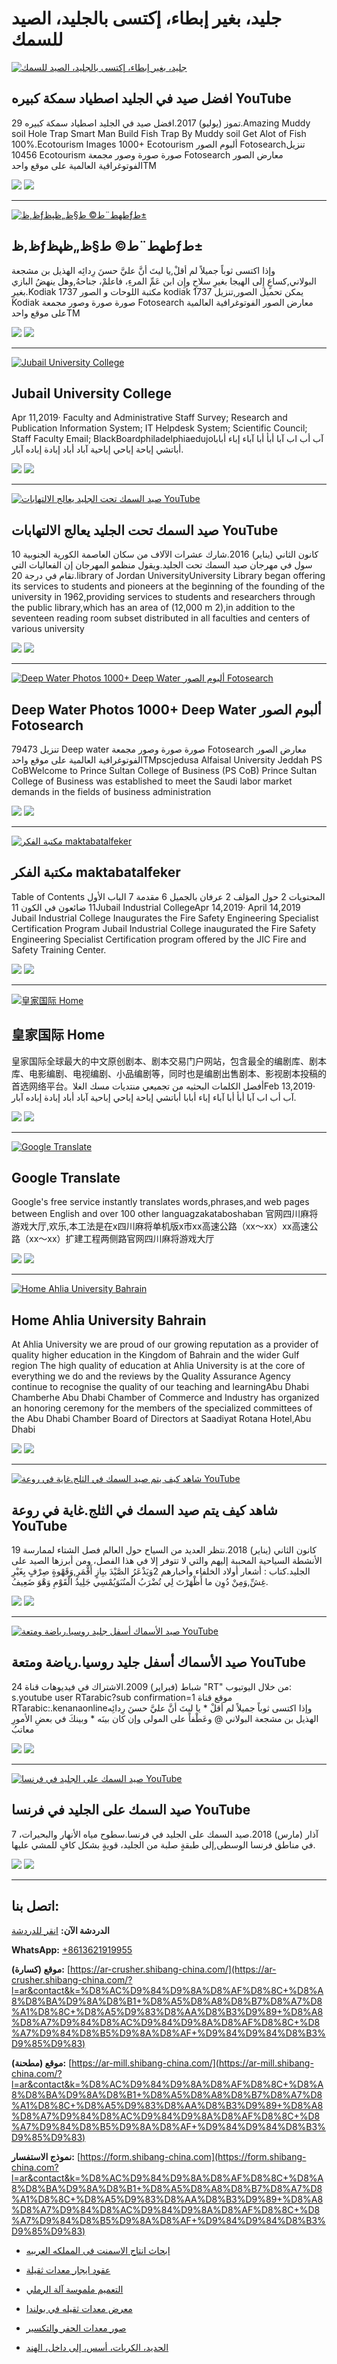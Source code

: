 # جليد، بغير إبطاء، إكتسى بالجليد، الصيد للسمك

<a href="https://swt.shibang-china.com/?l=ar&img&k=%D8%AC%D9%84%D9%8A%D8%AF%D8%8C+%D8%A8%D8%BA%D9%8A%D8%B1+%D8%A5%D8%A8%D8%B7%D8%A7%D8%A1%D8%8C+%D8%A5%D9%83%D8%AA%D8%B3%D9%89+%D8%A8%D8%A7%D9%84%D8%AC%D9%84%D9%8A%D8%AF%D8%8C+%D8%A7%D9%84%D8%B5%D9%8A%D8%AF+%D9%84%D9%84%D8%B3%D9%85%D9%83" target="_blank">![جليد، بغير إبطاء، إكتسى بالجليد، الصيد للسمك](http://static.shibang-china.com/all-800x300/1047.jpg)</a>

## افضل صيد في الجليد اصطياد سمكة كبيره YouTube
29 تموز (يوليو) 2017.افضل صيد في الجليد اصطياد سمكة كبيره.Amazing Muddy soil Hole Trap Smart Man Build Fish Trap By Muddy soil Get Alot of Fish 100%.Ecotourism Images 1000+ Ecotourism ألبوم الصور Fotosearchتنزيل 10456 Ecotourism صورة صورة وصور مجمعة Fotosearch معارض الصور الفوتوغرافية العالمية على موقع واحدTM


<a href="https://whatsapp.shibangsoft.com/WhatsApp.php" target="_blank" title="WhatsApp">![](http://static.shibang-china.com/icon/whatsapp.png)</a> <a href="https://swt.shibang-china.com/?l=ar&icon&k=%D8%AC%D9%84%D9%8A%D8%AF%D8%8C+%D8%A8%D8%BA%D9%8A%D8%B1+%D8%A5%D8%A8%D8%B7%D8%A7%D8%A1%D8%8C+%D8%A5%D9%83%D8%AA%D8%B3%D9%89+%D8%A8%D8%A7%D9%84%D8%AC%D9%84%D9%8A%D8%AF%D8%8C+%D8%A7%D9%84%D8%B5%D9%8A%D8%AF+%D9%84%D9%84%D8%B3%D9%85%D9%83" target="_blank">![](http://static.shibang-china.com/icon/chat-ar.png)</a>

---

<a href="https://swt.shibang-china.com/?l=ar&img&k=%D8%AC%D9%84%D9%8A%D8%AF%D8%8C+%D8%A8%D8%BA%D9%8A%D8%B1+%D8%A5%D8%A8%D8%B7%D8%A7%D8%A1%D8%8C+%D8%A5%D9%83%D8%AA%D8%B3%D9%89+%D8%A8%D8%A7%D9%84%D8%AC%D9%84%D9%8A%D8%AF%D8%8C+%D8%A7%D9%84%D8%B5%D9%8A%D8%AF+%D9%84%D9%84%D8%B3%D9%85%D9%83" target="_blank">![ظ,ظƒطھط&#168;ط© ط§ظ„ظپظƒط&#177;](http://static.shibang-china.com/all-800x300/791.jpg)</a>

## ظ,ظƒطھط&#168;ط© ط§ظ„ظپظƒط&#177;
وإذا اكتسى ثوباً جميلاً لم أقلْ,يا ليتَ أنَّ عليَّ حسنَ رِدائِه الهذيل بن مشجعة البولاني,كساعٍ إِلى الهيجا بغيرِ سلاحِ وإِن ابن عَمِّ المرءِ، فاعلمْ، جناحهُ,وهل ينهضُ البازي بغيرِ.Kodiak مكتبة اللوحات و الصور 1737 kodiak يمكن تحميل الصور,تنزيل 1737 Kodiak صورة صورة وصور مجمعة Fotosearch معارض الصور الفوتوغرافية العالمية على موقع واحدTM


<a href="https://whatsapp.shibangsoft.com/WhatsApp.php" target="_blank" title="WhatsApp">![](http://static.shibang-china.com/icon/whatsapp.png)</a> <a href="https://swt.shibang-china.com/?l=ar&icon&k=%D8%AC%D9%84%D9%8A%D8%AF%D8%8C+%D8%A8%D8%BA%D9%8A%D8%B1+%D8%A5%D8%A8%D8%B7%D8%A7%D8%A1%D8%8C+%D8%A5%D9%83%D8%AA%D8%B3%D9%89+%D8%A8%D8%A7%D9%84%D8%AC%D9%84%D9%8A%D8%AF%D8%8C+%D8%A7%D9%84%D8%B5%D9%8A%D8%AF+%D9%84%D9%84%D8%B3%D9%85%D9%83" target="_blank">![](http://static.shibang-china.com/icon/chat-ar.png)</a>

---

<a href="https://swt.shibang-china.com/?l=ar&img&k=%D8%AC%D9%84%D9%8A%D8%AF%D8%8C+%D8%A8%D8%BA%D9%8A%D8%B1+%D8%A5%D8%A8%D8%B7%D8%A7%D8%A1%D8%8C+%D8%A5%D9%83%D8%AA%D8%B3%D9%89+%D8%A8%D8%A7%D9%84%D8%AC%D9%84%D9%8A%D8%AF%D8%8C+%D8%A7%D9%84%D8%B5%D9%8A%D8%AF+%D9%84%D9%84%D8%B3%D9%85%D9%83" target="_blank">![Jubail University College](http://static.shibang-china.com/all-800x300/1136.jpg)</a>

## Jubail University College
Apr 11,2019&#0183;&#32;Faculty and Administrative Staff Survey; Research and Publication Information System; IT Helpdesk System; Scientific Council; Staff Faculty Email; BlackBoardphiladelphiaedujoآب أب اب آبا أبأ أبا آباء إباء أبابا أباتشي إباحة إباحي إباحية آباد أباد إبادة إباده آبار.


<a href="https://whatsapp.shibangsoft.com/WhatsApp.php" target="_blank" title="WhatsApp">![](http://static.shibang-china.com/icon/whatsapp.png)</a> <a href="https://swt.shibang-china.com/?l=ar&icon&k=%D8%AC%D9%84%D9%8A%D8%AF%D8%8C+%D8%A8%D8%BA%D9%8A%D8%B1+%D8%A5%D8%A8%D8%B7%D8%A7%D8%A1%D8%8C+%D8%A5%D9%83%D8%AA%D8%B3%D9%89+%D8%A8%D8%A7%D9%84%D8%AC%D9%84%D9%8A%D8%AF%D8%8C+%D8%A7%D9%84%D8%B5%D9%8A%D8%AF+%D9%84%D9%84%D8%B3%D9%85%D9%83" target="_blank">![](http://static.shibang-china.com/icon/chat-ar.png)</a>

---

<a href="https://swt.shibang-china.com/?l=ar&img&k=%D8%AC%D9%84%D9%8A%D8%AF%D8%8C+%D8%A8%D8%BA%D9%8A%D8%B1+%D8%A5%D8%A8%D8%B7%D8%A7%D8%A1%D8%8C+%D8%A5%D9%83%D8%AA%D8%B3%D9%89+%D8%A8%D8%A7%D9%84%D8%AC%D9%84%D9%8A%D8%AF%D8%8C+%D8%A7%D9%84%D8%B5%D9%8A%D8%AF+%D9%84%D9%84%D8%B3%D9%85%D9%83" target="_blank">![صيد السمك تحت الجليد يعالج الالتهابات YouTube](http://static.shibang-china.com/all-800x300/286.jpg)</a>

## صيد السمك تحت الجليد يعالج الالتهابات YouTube
10 كانون الثاني (يناير) 2016.شارك عشرات الآلاف من سكان العاصمة الكورية الجنوبية سول في مهرجان صيد السمك تحت الجليد.ويقول منظمو المهرجان إن الفعاليات التي تقام في درجة 20.library of Jordan UniversityUniversity Library began offering its services to students and pioneers at the beginning of the founding of the university in 1962,providing services to students and researchers through the public library,which has an area of (12,000 m 2),in addition to the seventeen reading room subset distributed in all faculties and centers of various university


<a href="https://whatsapp.shibangsoft.com/WhatsApp.php" target="_blank" title="WhatsApp">![](http://static.shibang-china.com/icon/whatsapp.png)</a> <a href="https://swt.shibang-china.com/?l=ar&icon&k=%D8%AC%D9%84%D9%8A%D8%AF%D8%8C+%D8%A8%D8%BA%D9%8A%D8%B1+%D8%A5%D8%A8%D8%B7%D8%A7%D8%A1%D8%8C+%D8%A5%D9%83%D8%AA%D8%B3%D9%89+%D8%A8%D8%A7%D9%84%D8%AC%D9%84%D9%8A%D8%AF%D8%8C+%D8%A7%D9%84%D8%B5%D9%8A%D8%AF+%D9%84%D9%84%D8%B3%D9%85%D9%83" target="_blank">![](http://static.shibang-china.com/icon/chat-ar.png)</a>

---

<a href="https://swt.shibang-china.com/?l=ar&img&k=%D8%AC%D9%84%D9%8A%D8%AF%D8%8C+%D8%A8%D8%BA%D9%8A%D8%B1+%D8%A5%D8%A8%D8%B7%D8%A7%D8%A1%D8%8C+%D8%A5%D9%83%D8%AA%D8%B3%D9%89+%D8%A8%D8%A7%D9%84%D8%AC%D9%84%D9%8A%D8%AF%D8%8C+%D8%A7%D9%84%D8%B5%D9%8A%D8%AF+%D9%84%D9%84%D8%B3%D9%85%D9%83" target="_blank">![Deep Water Photos 1000+ Deep Water ألبوم الصور Fotosearch](http://static.shibang-china.com/all-800x300/1017.jpg)</a>

## Deep Water Photos 1000+ Deep Water ألبوم الصور Fotosearch
تنزيل 79473 Deep water صورة صورة وصور مجمعة Fotosearch معارض الصور الفوتوغرافية العالمية على موقع واحدTMpscjedusa Alfaisal University Jeddah PS CoBWelcome to Prince Sultan College of Business (PS CoB) Prince Sultan College of Business was established to meet the Saudi labor market demands in the fields of business administration


<a href="https://whatsapp.shibangsoft.com/WhatsApp.php" target="_blank" title="WhatsApp">![](http://static.shibang-china.com/icon/whatsapp.png)</a> <a href="https://swt.shibang-china.com/?l=ar&icon&k=%D8%AC%D9%84%D9%8A%D8%AF%D8%8C+%D8%A8%D8%BA%D9%8A%D8%B1+%D8%A5%D8%A8%D8%B7%D8%A7%D8%A1%D8%8C+%D8%A5%D9%83%D8%AA%D8%B3%D9%89+%D8%A8%D8%A7%D9%84%D8%AC%D9%84%D9%8A%D8%AF%D8%8C+%D8%A7%D9%84%D8%B5%D9%8A%D8%AF+%D9%84%D9%84%D8%B3%D9%85%D9%83" target="_blank">![](http://static.shibang-china.com/icon/chat-ar.png)</a>

---

<a href="https://swt.shibang-china.com/?l=ar&img&k=%D8%AC%D9%84%D9%8A%D8%AF%D8%8C+%D8%A8%D8%BA%D9%8A%D8%B1+%D8%A5%D8%A8%D8%B7%D8%A7%D8%A1%D8%8C+%D8%A5%D9%83%D8%AA%D8%B3%D9%89+%D8%A8%D8%A7%D9%84%D8%AC%D9%84%D9%8A%D8%AF%D8%8C+%D8%A7%D9%84%D8%B5%D9%8A%D8%AF+%D9%84%D9%84%D8%B3%D9%85%D9%83" target="_blank">![مكتبة الفكر maktabatalfeker](http://static.shibang-china.com/all-800x300/1428.jpg)</a>

## مكتبة الفكر maktabatalfeker
﻿Table of Contents المحتويات 2 حول المؤلف 2 عرفان بالجميل 6 مقدمة 7 الباب الأول 11 ضائعون في الكون 11Jubail Industrial CollegeApr 14,2019&#0183;&#32;April 14,2019 Jubail Industrial College Inaugurates the Fire Safety Engineering Specialist Certification Program Jubail Industrial College inaugurated the Fire Safety Engineering Specialist Certification program offered by the JIC Fire and Safety Training Center.


<a href="https://whatsapp.shibangsoft.com/WhatsApp.php" target="_blank" title="WhatsApp">![](http://static.shibang-china.com/icon/whatsapp.png)</a> <a href="https://swt.shibang-china.com/?l=ar&icon&k=%D8%AC%D9%84%D9%8A%D8%AF%D8%8C+%D8%A8%D8%BA%D9%8A%D8%B1+%D8%A5%D8%A8%D8%B7%D8%A7%D8%A1%D8%8C+%D8%A5%D9%83%D8%AA%D8%B3%D9%89+%D8%A8%D8%A7%D9%84%D8%AC%D9%84%D9%8A%D8%AF%D8%8C+%D8%A7%D9%84%D8%B5%D9%8A%D8%AF+%D9%84%D9%84%D8%B3%D9%85%D9%83" target="_blank">![](http://static.shibang-china.com/icon/chat-ar.png)</a>

---

<a href="https://swt.shibang-china.com/?l=ar&img&k=%D8%AC%D9%84%D9%8A%D8%AF%D8%8C+%D8%A8%D8%BA%D9%8A%D8%B1+%D8%A5%D8%A8%D8%B7%D8%A7%D8%A1%D8%8C+%D8%A5%D9%83%D8%AA%D8%B3%D9%89+%D8%A8%D8%A7%D9%84%D8%AC%D9%84%D9%8A%D8%AF%D8%8C+%D8%A7%D9%84%D8%B5%D9%8A%D8%AF+%D9%84%D9%84%D8%B3%D9%85%D9%83" target="_blank">![皇家国际 Home](http://static.shibang-china.com/all-800x300/631.jpg)</a>

## 皇家国际 Home
皇家国际全球最大的中文原创剧本、剧本交易门户网站，包含最全的编剧库、剧本库、电影编剧、电视编剧、小品编剧等，同时也是编剧出售剧本、影视剧本投稿的首选网络平台。أفضل الكلمات البحثيه من تجميعي منتديات مسك الغلاFeb 13,2019&#0183;&#32;آب أب اب آبا أبأ أبا آباء إباء أبابا أباتشي إباحة إباحي إباحية آباد أباد إبادة إباده آبار.


<a href="https://whatsapp.shibangsoft.com/WhatsApp.php" target="_blank" title="WhatsApp">![](http://static.shibang-china.com/icon/whatsapp.png)</a> <a href="https://swt.shibang-china.com/?l=ar&icon&k=%D8%AC%D9%84%D9%8A%D8%AF%D8%8C+%D8%A8%D8%BA%D9%8A%D8%B1+%D8%A5%D8%A8%D8%B7%D8%A7%D8%A1%D8%8C+%D8%A5%D9%83%D8%AA%D8%B3%D9%89+%D8%A8%D8%A7%D9%84%D8%AC%D9%84%D9%8A%D8%AF%D8%8C+%D8%A7%D9%84%D8%B5%D9%8A%D8%AF+%D9%84%D9%84%D8%B3%D9%85%D9%83" target="_blank">![](http://static.shibang-china.com/icon/chat-ar.png)</a>

---

<a href="https://swt.shibang-china.com/?l=ar&img&k=%D8%AC%D9%84%D9%8A%D8%AF%D8%8C+%D8%A8%D8%BA%D9%8A%D8%B1+%D8%A5%D8%A8%D8%B7%D8%A7%D8%A1%D8%8C+%D8%A5%D9%83%D8%AA%D8%B3%D9%89+%D8%A8%D8%A7%D9%84%D8%AC%D9%84%D9%8A%D8%AF%D8%8C+%D8%A7%D9%84%D8%B5%D9%8A%D8%AF+%D9%84%D9%84%D8%B3%D9%85%D9%83" target="_blank">![Google Translate](http://static.shibang-china.com/all-800x300/1029.jpg)</a>

## Google Translate
Google's free service instantly translates words,phrases,and web pages between English and over 100 other languagzakataboshaban 官网四川麻将游戏大厅,欢乐,本工法是在x四川麻将单机版x市xx高速公路（xx～xx）xx高速公路（xx～xx）扩建工程两侧路官网四川麻将游戏大厅


<a href="https://whatsapp.shibangsoft.com/WhatsApp.php" target="_blank" title="WhatsApp">![](http://static.shibang-china.com/icon/whatsapp.png)</a> <a href="https://swt.shibang-china.com/?l=ar&icon&k=%D8%AC%D9%84%D9%8A%D8%AF%D8%8C+%D8%A8%D8%BA%D9%8A%D8%B1+%D8%A5%D8%A8%D8%B7%D8%A7%D8%A1%D8%8C+%D8%A5%D9%83%D8%AA%D8%B3%D9%89+%D8%A8%D8%A7%D9%84%D8%AC%D9%84%D9%8A%D8%AF%D8%8C+%D8%A7%D9%84%D8%B5%D9%8A%D8%AF+%D9%84%D9%84%D8%B3%D9%85%D9%83" target="_blank">![](http://static.shibang-china.com/icon/chat-ar.png)</a>

---

<a href="https://swt.shibang-china.com/?l=ar&img&k=%D8%AC%D9%84%D9%8A%D8%AF%D8%8C+%D8%A8%D8%BA%D9%8A%D8%B1+%D8%A5%D8%A8%D8%B7%D8%A7%D8%A1%D8%8C+%D8%A5%D9%83%D8%AA%D8%B3%D9%89+%D8%A8%D8%A7%D9%84%D8%AC%D9%84%D9%8A%D8%AF%D8%8C+%D8%A7%D9%84%D8%B5%D9%8A%D8%AF+%D9%84%D9%84%D8%B3%D9%85%D9%83" target="_blank">![Home Ahlia University Bahrain](http://static.shibang-china.com/all-800x300/1522.jpg)</a>

## Home Ahlia University Bahrain
At Ahlia University we are proud of our growing reputation as a provider of quality higher education in the Kingdom of Bahrain and the wider Gulf region The high quality of education at Ahlia University is at the core of everything we do and the reviews by the Quality Assurance Agency continue to recognise the quality of our teaching and learningAbu Dhabi Chamberhe Abu Dhabi Chamber of Commerce and Industry has organized an honoring ceremony for the members of the specialized committees of the Abu Dhabi Chamber Board of Directors at Saadiyat Rotana Hotel,Abu Dhabi


<a href="https://whatsapp.shibangsoft.com/WhatsApp.php" target="_blank" title="WhatsApp">![](http://static.shibang-china.com/icon/whatsapp.png)</a> <a href="https://swt.shibang-china.com/?l=ar&icon&k=%D8%AC%D9%84%D9%8A%D8%AF%D8%8C+%D8%A8%D8%BA%D9%8A%D8%B1+%D8%A5%D8%A8%D8%B7%D8%A7%D8%A1%D8%8C+%D8%A5%D9%83%D8%AA%D8%B3%D9%89+%D8%A8%D8%A7%D9%84%D8%AC%D9%84%D9%8A%D8%AF%D8%8C+%D8%A7%D9%84%D8%B5%D9%8A%D8%AF+%D9%84%D9%84%D8%B3%D9%85%D9%83" target="_blank">![](http://static.shibang-china.com/icon/chat-ar.png)</a>

---

<a href="https://swt.shibang-china.com/?l=ar&img&k=%D8%AC%D9%84%D9%8A%D8%AF%D8%8C+%D8%A8%D8%BA%D9%8A%D8%B1+%D8%A5%D8%A8%D8%B7%D8%A7%D8%A1%D8%8C+%D8%A5%D9%83%D8%AA%D8%B3%D9%89+%D8%A8%D8%A7%D9%84%D8%AC%D9%84%D9%8A%D8%AF%D8%8C+%D8%A7%D9%84%D8%B5%D9%8A%D8%AF+%D9%84%D9%84%D8%B3%D9%85%D9%83" target="_blank">![شاهد كيف يتم صيد السمك في الثلج.غاية في روعة YouTube](http://static.shibang-china.com/all-800x300/1014.jpg)</a>

## شاهد كيف يتم صيد السمك في الثلج.غاية في روعة YouTube
19 كانون الثاني (يناير) 2018.نتظر العديد من السياح حول العالم فصل الشتاء لممارسة الأنشطة السياحية المحببة إليهم والتي لا تتوفر إلا في هذا الفصل، ومن أبرزها الصيد على الجليد.كتاب : أشعار أولاد الخلفاء وأخبارهم 2وَيَذْعَرُ الصَّيْدَ ببِازٍ أَقْمَرِ,وَقَهْوةٍ صِرْفٍ بِغَيْرِ غِشِّ,وَمِنْ دُوِن ما أَظْهَرْتَ لِي تُضْرَبُ الُمنُىَوَيُمْسِي جَلِيدُ الْقَوْمِ وَهْوَ ضَعِيفُ.


<a href="https://whatsapp.shibangsoft.com/WhatsApp.php" target="_blank" title="WhatsApp">![](http://static.shibang-china.com/icon/whatsapp.png)</a> <a href="https://swt.shibang-china.com/?l=ar&icon&k=%D8%AC%D9%84%D9%8A%D8%AF%D8%8C+%D8%A8%D8%BA%D9%8A%D8%B1+%D8%A5%D8%A8%D8%B7%D8%A7%D8%A1%D8%8C+%D8%A5%D9%83%D8%AA%D8%B3%D9%89+%D8%A8%D8%A7%D9%84%D8%AC%D9%84%D9%8A%D8%AF%D8%8C+%D8%A7%D9%84%D8%B5%D9%8A%D8%AF+%D9%84%D9%84%D8%B3%D9%85%D9%83" target="_blank">![](http://static.shibang-china.com/icon/chat-ar.png)</a>

---

<a href="https://swt.shibang-china.com/?l=ar&img&k=%D8%AC%D9%84%D9%8A%D8%AF%D8%8C+%D8%A8%D8%BA%D9%8A%D8%B1+%D8%A5%D8%A8%D8%B7%D8%A7%D8%A1%D8%8C+%D8%A5%D9%83%D8%AA%D8%B3%D9%89+%D8%A8%D8%A7%D9%84%D8%AC%D9%84%D9%8A%D8%AF%D8%8C+%D8%A7%D9%84%D8%B5%D9%8A%D8%AF+%D9%84%D9%84%D8%B3%D9%85%D9%83" target="_blank">![صيد الأسماك أسفل جليد روسيا.رياضة ومتعة YouTube](http://static.shibang-china.com/all-800x300/474.jpg)</a>

## صيد الأسماك أسفل جليد روسيا.رياضة ومتعة YouTube
24 شباط (فبراير) 2009.الاشتراك في فيديوهات قناة &quot;RT&quot; من خلال اليوتيوب: s.youtube user RTarabic?sub confirmation=1 موقع قناة RTarabic:.kenanaonlineوإذا اكتسى ثوباً جميلاً لم أقلْ * يا ليتَ أنَّ عليَّ حسنَ رِدائِه الهذيل بن مشجعة البولاني @ وعَطْفاً على المولى وإن كان بينَه * وبينكَ في بعضِ الأمورِ معاتبُ


<a href="https://whatsapp.shibangsoft.com/WhatsApp.php" target="_blank" title="WhatsApp">![](http://static.shibang-china.com/icon/whatsapp.png)</a> <a href="https://swt.shibang-china.com/?l=ar&icon&k=%D8%AC%D9%84%D9%8A%D8%AF%D8%8C+%D8%A8%D8%BA%D9%8A%D8%B1+%D8%A5%D8%A8%D8%B7%D8%A7%D8%A1%D8%8C+%D8%A5%D9%83%D8%AA%D8%B3%D9%89+%D8%A8%D8%A7%D9%84%D8%AC%D9%84%D9%8A%D8%AF%D8%8C+%D8%A7%D9%84%D8%B5%D9%8A%D8%AF+%D9%84%D9%84%D8%B3%D9%85%D9%83" target="_blank">![](http://static.shibang-china.com/icon/chat-ar.png)</a>

---

<a href="https://swt.shibang-china.com/?l=ar&img&k=%D8%AC%D9%84%D9%8A%D8%AF%D8%8C+%D8%A8%D8%BA%D9%8A%D8%B1+%D8%A5%D8%A8%D8%B7%D8%A7%D8%A1%D8%8C+%D8%A5%D9%83%D8%AA%D8%B3%D9%89+%D8%A8%D8%A7%D9%84%D8%AC%D9%84%D9%8A%D8%AF%D8%8C+%D8%A7%D9%84%D8%B5%D9%8A%D8%AF+%D9%84%D9%84%D8%B3%D9%85%D9%83" target="_blank">![صيد السمك على الجليد في فرنسا YouTube](http://static.shibang-china.com/all-800x300/922.jpg)</a>

## صيد السمك على الجليد في فرنسا YouTube
7 آذار (مارس) 2018.صيد السمك على الجليد في فرنسا.سطوح مياه الأنهار والبحيرات، في مناطق فرنسا الوسطى,إلى طبقةٍ صلبة من الجليد، قويةٍ بشكل كافٍ للمشي عليها.

<a href="https://whatsapp.shibangsoft.com/WhatsApp.php" target="_blank" title="WhatsApp">![](http://static.shibang-china.com/icon/whatsapp.png)</a> <a href="https://swt.shibang-china.com/?l=ar&icon&k=%D8%AC%D9%84%D9%8A%D8%AF%D8%8C+%D8%A8%D8%BA%D9%8A%D8%B1+%D8%A5%D8%A8%D8%B7%D8%A7%D8%A1%D8%8C+%D8%A5%D9%83%D8%AA%D8%B3%D9%89+%D8%A8%D8%A7%D9%84%D8%AC%D9%84%D9%8A%D8%AF%D8%8C+%D8%A7%D9%84%D8%B5%D9%8A%D8%AF+%D9%84%D9%84%D8%B3%D9%85%D9%83" target="_blank">![](http://static.shibang-china.com/icon/chat-ar.png)</a>

---
## اتصل بنا:

**الدردشة الآن:** [انقر للدردشة](https://swt.shibang-china.com?l=ar&contact&k=%D8%AC%D9%84%D9%8A%D8%AF%D8%8C+%D8%A8%D8%BA%D9%8A%D8%B1+%D8%A5%D8%A8%D8%B7%D8%A7%D8%A1%D8%8C+%D8%A5%D9%83%D8%AA%D8%B3%D9%89+%D8%A8%D8%A7%D9%84%D8%AC%D9%84%D9%8A%D8%AF%D8%8C+%D8%A7%D9%84%D8%B5%D9%8A%D8%AF+%D9%84%D9%84%D8%B3%D9%85%D9%83)

**WhatsApp:**  [+8613621919955](https://whatsapp.shibangsoft.com/WhatsApp.php)

**موقع (كسارة):** [https://ar-crusher.shibang-china.com/](https://ar-crusher.shibang-china.com/?l=ar&contact&k=%D8%AC%D9%84%D9%8A%D8%AF%D8%8C+%D8%A8%D8%BA%D9%8A%D8%B1+%D8%A5%D8%A8%D8%B7%D8%A7%D8%A1%D8%8C+%D8%A5%D9%83%D8%AA%D8%B3%D9%89+%D8%A8%D8%A7%D9%84%D8%AC%D9%84%D9%8A%D8%AF%D8%8C+%D8%A7%D9%84%D8%B5%D9%8A%D8%AF+%D9%84%D9%84%D8%B3%D9%85%D9%83)

**موقع (مطحنة):** [https://ar-mill.shibang-china.com/](https://ar-mill.shibang-china.com/?l=ar&contact&k=%D8%AC%D9%84%D9%8A%D8%AF%D8%8C+%D8%A8%D8%BA%D9%8A%D8%B1+%D8%A5%D8%A8%D8%B7%D8%A7%D8%A1%D8%8C+%D8%A5%D9%83%D8%AA%D8%B3%D9%89+%D8%A8%D8%A7%D9%84%D8%AC%D9%84%D9%8A%D8%AF%D8%8C+%D8%A7%D9%84%D8%B5%D9%8A%D8%AF+%D9%84%D9%84%D8%B3%D9%85%D9%83)

**نموذج الاستفسار:** [https://form.shibang-china.com](https://form.shibang-china.com?l=ar&contact&k=%D8%AC%D9%84%D9%8A%D8%AF%D8%8C+%D8%A8%D8%BA%D9%8A%D8%B1+%D8%A5%D8%A8%D8%B7%D8%A7%D8%A1%D8%8C+%D8%A5%D9%83%D8%AA%D8%B3%D9%89+%D8%A8%D8%A7%D9%84%D8%AC%D9%84%D9%8A%D8%AF%D8%8C+%D8%A7%D9%84%D8%B5%D9%8A%D8%AF+%D9%84%D9%84%D8%B3%D9%85%D9%83)

* [ابحاث انتاج الاسمنت فى المملكه العربيه](../35/%D8%A7%D8%A8%D8%AD%D8%A7%D8%AB%20%D8%A7%D9%86%D8%AA%D8%A7%D8%AC%20%D8%A7%D9%84%D8%A7%D8%B3%D9%85%D9%86%D8%AA%20%D9%81%D9%89%20%D8%A7%D9%84%D9%85%D9%85%D9%84%D9%83%D9%87%20%D8%A7%D9%84%D8%B9%D8%B1%D8%A8%D9%8A%D9%87.md)

* [عقود ايجار معدات ثقيلة](../32/%D8%B9%D9%82%D9%88%D8%AF%20%D8%A7%D9%8A%D8%AC%D8%A7%D8%B1%20%D9%85%D8%B9%D8%AF%D8%A7%D8%AA%20%D8%AB%D9%82%D9%8A%D9%84%D8%A9.md)

* [التعميم ملموسة آلة الرملي](../33/%D8%A7%D9%84%D8%AA%D8%B9%D9%85%D9%8A%D9%85%20%D9%85%D9%84%D9%85%D9%88%D8%B3%D8%A9%20%D8%A2%D9%84%D8%A9%20%D8%A7%D9%84%D8%B1%D9%85%D9%84%D9%8A.md)

* [معرض معدات ثقيله في بولندا](../32/%D9%85%D8%B9%D8%B1%D8%B6%20%D9%85%D8%B9%D8%AF%D8%A7%D8%AA%20%D8%AB%D9%82%D9%8A%D9%84%D9%87%20%D9%81%D9%8A%20%D8%A8%D9%88%D9%84%D9%86%D8%AF%D8%A7.md)

* [صور معدات الحفر والتكسير](../31/%D8%B5%D9%88%D8%B1%20%D9%85%D8%B9%D8%AF%D8%A7%D8%AA%20%D8%A7%D9%84%D8%AD%D9%81%D8%B1%20%D9%88%D8%A7%D9%84%D8%AA%D9%83%D8%B3%D9%8A%D8%B1.md)

* [الحديد، الكريات، أسس، إلى داخل، الهند](../31/%D8%A7%D9%84%D8%AD%D8%AF%D9%8A%D8%AF%D8%8C%20%D8%A7%D9%84%D9%83%D8%B1%D9%8A%D8%A7%D8%AA%D8%8C%20%D8%A3%D8%B3%D8%B3%D8%8C%20%D8%A5%D9%84%D9%89%20%D8%AF%D8%A7%D8%AE%D9%84%D8%8C%20%D8%A7%D9%84%D9%87%D9%86%D8%AF.md)